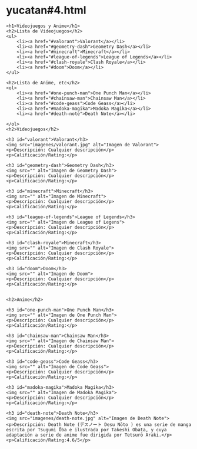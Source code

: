 # yucatan#4.html
<!DOCTYPE html>
<html lang="en">
<head>
    <meta charset="UTF-8">
    <meta http-equiv="X-UA-Compatible" content="IE=edge">
    <meta name="viewport" content="width=device-width, initial-scale=1.0">
    <title>Videojuegos y Anime</title>
</head>
     
    <h1>Videojuegos y Anime</h1>
    <h2>Lista de Videojuegos</h2>
    <ul>
        <li><a href="#valorant">Valorant</a></li>
        <li><a href="#geometry-dash">Geometry Dash</a></li>
        <li><a href="#minecraft">Minecraft</a></li>
        <li><a href="#league-of-legends">League of Legends</a></li>
        <li><a href="#clash-royale">Clash Royale</a></li>
        <li><a href="#doom">Doom</a></li>
    </ul>

    <h2>Lista de Anime, etc</h2>
    <ol>
        <li><a href="#one-punch-man">One Punch Man</a></li>
        <li><a href="#chainsaw-man">Chainsaw Man</a></li>
        <li><a href="#code-geass">Code Geass</a></li>
        <li><a href="#madoka-magika">Madoka Magika</a></li>
        <li><a href="#death-note">Death Note</a></li>

    </ol>
    <h2>Videojuegos</h2>

    <h3 id="valorant">Valorant</h3>
    <img src="imagenes/valorant.jpg" alt="Imagen de Valorant">
    <p>Descripción: Cualquier descripción</p>
    <p>Calificación/Rating:</p>

    <h3 id="geometry-dash">Geometry Dash</h3>
    <img src="" alt="Imagen de Geometry Dash">
    <p>Descripción: Cualquier descripción</p>
    <p>Calificación/Rating:</p>

    <h3 id="minecraft">Minecraft</h3>
    <img src="" alt="Imagen de Minecraft">
    <p>Descripción: Cualquier descripción</p>
    <p>Calificación/Rating:</p>

    <h3 id="league-of-legends">League of Legends</h3>
    <img src="" alt="Imagen de League of Legens">
    <p>Descripción: Cualquier descripción</p>
    <p>Calificación/Rating:</p>

    <h3 id="clash-royale">Minecraft</h3>
    <img src="" alt="Imagen de Clash Royale">
    <p>Descripción: Cualquier descripción</p>
    <p>Calificación/Rating:</p>

    <h3 id="doom">Doom</h3>
    <img src="" alt="Imagen de Doom">
    <p>Descripción: Cualquier descripción</p>
    <p>Calificación/Rating:</p>


    <h2>Anime</h2>

    <h3 id="one-punch-man">One Punch Man</h3>
    <img src="" alt="Imagen de One Punch Man">
    <p>Descripción: Cualquier descripción</p>
    <p>Calificación/Rating:</p>

    <h3 id="chainsaw-man">Chainsaw Man</h3>
    <img src="" alt="Imagen de Chainsaw Man">
    <p>Descripción: Cualquier descripción</p>
    <p>Calificación/Rating:</p>

    <h3 id="code-geass">Code Geass</h3>
    <img src="" alt="Imagen de Code Geass">
    <p>Descripción: Cualquier descripción</p>
    <p>Calificación/Rating:</p>

    <h3 id="madoka-magika">Madoka Magika</h3>
    <img src="" alt="Imagen de Madoka Magika">
    <p>Descripción: Cualquier descripción</p>
    <p>Calificación/Rating:</p>

    <h3 id="death-note">Death Note</h3>
    <img src="imagenes/death-note.jpg" alt="Imagen de Death Note">
    <p>Descripción: Death Note (デスノート Desu Nōto ) es una serie de manga escrita por Tsugumi Ōba e ilustrada por Takeshi Obata, y cuya adaptación a serie de anime fue dirigida por Tetsurō Araki.</p>
    <p>Calificación/Rating:4.6/5</p>
<body>
    
</body>
</html>
